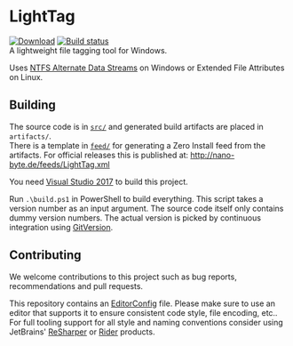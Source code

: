# LightTag

[![Download](https://img.shields.io/badge/download-app-blue.svg)](http://nano-byte.de/feeds/LightTag.xml)
[![Build status](https://img.shields.io/appveyor/ci/nano-byte/lighttag.svg)](https://ci.appveyor.com/project/nano-byte/lighttag)  
A lightweight file tagging tool for Windows.

Uses [NTFS Alternate Data Streams](http://blogs.technet.com/b/askcore/archive/2013/03/24/alternate-data-streams-in-ntfs.aspx) on Windows or Extended File Attributes on Linux.

## Building

The source code is in [`src/`](src/) and generated build artifacts are placed in `artifacts/`.  
There is a template in [`feed/`](feed/) for generating a Zero Install feed from the artifacts. For official releases this is published at: http://nano-byte.de/feeds/LightTag.xml

You need [Visual Studio 2017](https://www.visualstudio.com/downloads/) to build this project.

Run `.\build.ps1` in PowerShell to build everything. This script takes a version number as an input argument. The source code itself only contains dummy version numbers. The actual version is picked by continuous integration using [GitVersion](http://gitversion.readthedocs.io/).

## Contributing

We welcome contributions to this project such as bug reports, recommendations and pull requests.

This repository contains an [EditorConfig](http://editorconfig.org/) file. Please make sure to use an editor that supports it to ensure consistent code style, file encoding, etc.. For full tooling support for all style and naming conventions consider using JetBrains' [ReSharper](https://www.jetbrains.com/resharper/) or [Rider](https://www.jetbrains.com/rider/) products.
